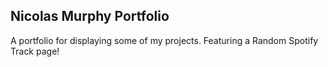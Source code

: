 ## Nicolas Murphy Portfolio

A portfolio for displaying some of my projects. Featuring a Random Spotify Track page!
